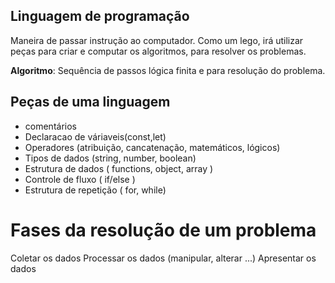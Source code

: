 ## Linguagem de programação

Maneira de passar instrução ao computador.
Como um lego, irá utilizar peças para criar e computar os algoritmos, para resolver os problemas.

**Algoritmo**: Sequência de passos lógica finita e para resolução do problema.

## Peças de uma linguagem

- comentários
- Declaracao de váriaveis(const,let)
- Operadores (atribuição, cancatenação, matemáticos, lógicos)
- Tipos de dados (string, number, boolean)
- Estrutura de dados ( functions, object, array )
- Controle de fluxo ( if/else )
- Estrutura de repetição ( for, while)

# Fases da resolução de um problema

Coletar os dados
Processar os dados (manipular, alterar ...)
Apresentar os dados